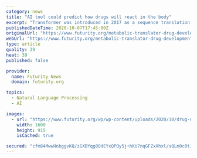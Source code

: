 ```yaml
---
category: news
title: "AI tool could predict how drugs will react in the body"
excerpt: "Transformer was introduced in 2017 as a sequence translation method that has found wide use in language translation and is based on SMILES (for “simplified molecular-input line-entry system”), a notation method that uses plain text rather than diagrams ..."
publishedDateTime: 2020-10-07T17:45:00Z
originalUrl: "https://www.futurity.org/metabolic-translator-drug-development-deep-learning-2451252-2/"
webUrl: "https://www.futurity.org/metabolic-translator-drug-development-deep-learning-2451252-2/"
type: article
quality: 39
heat: 39
published: false

provider:
  name: Futurity News
  domain: futurity.org

topics:
  - Natural Language Processing
  - AI

images:
  - url: "https://www.futurity.org/wp/wp-content/uploads/2020/10/drug-development-deep-learning-tool-metabolites_1600.jpg"
    width: 1600
    height: 915
    isCached: true

secured: "cfm84MwwHnbggvKQ/zGXBYqg8OdEYxQPOy5j+hKi7nqGFZxXhxl/sQLm0c0tJ/eNmMYab5o4McwL9vbhuCiNDidz1d6nUcFuQBt9WWXmeQzLDaLwkZWhZihhDly153UZnTlO2PjiRr+sni96JSUBF6QYGvZ0zXGvSeUMYeFAeEMxoV8ULJ2CrShbPl/z0KMi7nUf3bQiUy0fIt0/COuqFSnH1vVW9/8U5GmLZwfFvRGN1cmze9ZZEgGZ6oIKdXCupmRMCCLGQAkUUvIjCvgX3amGXFzH/TJ4lkoJOOkKYTIhLH4JUckOVeqLgf4PWSuYvOI7qWJt6RwJpdJdFMyrfAkzTf+cLh9jOz4Dy8xpG/U=;BbChF9l0SHKq5XkqEA+/Ew=="
---
```



